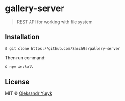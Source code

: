 # gallery-server

> REST API for working with file system

## Installation

```sh
$ git clone https://github.com/Sanch9s/gallery-server
```

Then run command: 
```sh
$ npm install
```


## License

MIT © [Oleksandr Yuryk](https://github.com/Sanch9s)

